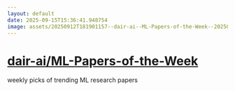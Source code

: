 ```yaml
---
layout: default
date: 2025-09-15T15:36:41.948754
image: assets/20250912T181901157--dair-ai--ML-Papers-of-the-Week--20250915T044022091--cropped.png
---
```


# [dair-ai/ML-Papers-of-the-Week](https://github.com/dair-ai/ML-Papers-of-the-Week)

weekly picks of trending ML research papers
